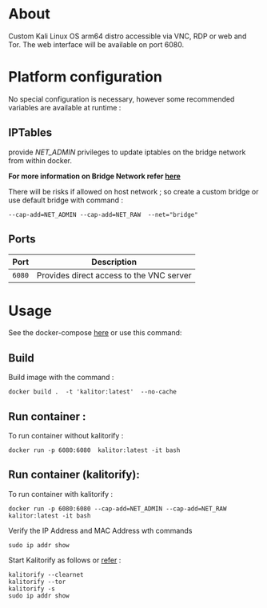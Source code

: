 # About

Custom Kali Linux OS arm64 distro accessible via VNC, RDP or web and Tor. The web interface will be available on port 6080.

# Platform configuration

No special configuration is necessary, however some recommended variables are available at runtime :

## IPTables

provide _NET_ADMIN_ privileges to update iptables on the bridge network from within docker.

**For more information on Bridge Network refer [here](https://docs.docker.com/network/bridge/)**

There will be risks if allowed on host network ; so create a custom bridge or use default bridge with command : 
```term
--cap-add=NET_ADMIN --cap-add=NET_RAW  --net="bridge" 
```
## Ports

| Port       | Description                                  |
|------------|----------------------------------------------|
| `6080`     | Provides direct access to the VNC server |


# Usage

See the docker-compose [here](https://github.com/yabhinav/kali-docker-arm64/blob/master/docker-compose.yml) or use this command:

## Build

Build image with the command :
``` term
docker build .  -t 'kalitor:latest'  --no-cache
```

## Run container :

To run container without kalitorify :

```term
docker run -p 6080:6080  kalitor:latest -it bash
```

## Run container (kalitorify):

To run container with kalitorify :

```term
docker run -p 6080:6080 --cap-add=NET_ADMIN --cap-add=NET_RAW  kalitor:latest -it bash
```

Verify the IP Address and MAC Address wth commands 
```term
sudo ip addr show

```

Start Kalitorify as follows or [refer](https://github.com/yabhinav/kalitorify) :
```term
kalitorify --clearnet
kalitorify --tor
kalitorify -s
sudo ip addr show
```
